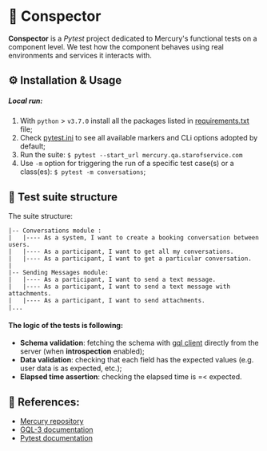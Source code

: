 # 🤖 Conspector

**Conspector** is a _Pytest_ project dedicated to Mercury's functional tests on a component level. We test how the component behaves using real environments and services it interacts with.

## ⚙️ Installation & Usage

##### Local run:

1. With `python` > `v3.7.0` install all the packages listed in [requirements.txt](https://github.com/StarOfService/conspector/blob/master/requirements.txt) file;
2. Check [pytest.ini](https://github.com/StarOfService/conspector/blob/master/pytest.ini) to see all available markers and CLi options adopted by default;
3. Run the suite: `$ pytest --start_url mercury.qa.starofservice.com`
4. Use `-m` option for triggering the run of a specific test case(s) or a class(es): `$ pytest -m conversations`; 

## 🧩 Test suite structure
The suite structure:
```
|-- Conversations module :
|   |---- As a system, I want to create a booking conversation between users.
|   |---- As a participant, I want to get all my conversations.
|   |---- As a participant, I want to get a particular conversation.
|
|-- Sending Messages module:
|   |---- As a participant, I want to send a text message.
|   |---- As a participant, I want to send a text message with attachments.
|   |---- As a participant, I want to send attachments.
|...
```

#### The logic of the tests is following:
- **Schema validation**: fetching the schema with [gql client](https://gql.readthedocs.io/en/v3.0.0a5/usage/validation.html#using-introspection) directly from the server (when **introspection** enabled);
- **Data validation**: checking that each field has the expected values (e.g. user data is as expected, etc.);
- **Elapsed time assertion**: checking the elapsed time is =< expected.
 
## 💼 References:
- [Mercury repository](https://github.com/StarOfService/mercury)
- [GQL-3 documentation](https://gql.readthedocs.io/en/v3.0.0a5/index.html)
- [Pytest documentation](https://docs.pytest.org/en/stable/)